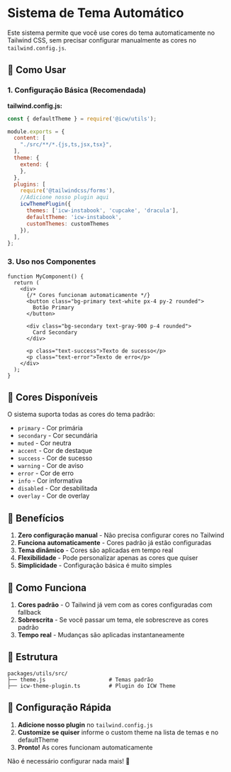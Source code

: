 # Sistema de Tema Automático

Este sistema permite que você use cores do tema automaticamente no Tailwind CSS, sem precisar configurar manualmente as cores no `tailwind.config.js`.

## 🚀 Como Usar

### 1. Configuração Básica (Recomendada)

**tailwind.config.js:**
```javascript
const { defaultTheme } = require('@icw/utils');

module.exports = {
  content: [
    "./src/**/*.{js,ts,jsx,tsx}",
  ],
  theme: {
    extend: {
    },
  },
  plugins: [
    require('@tailwindcss/forms'),
    //Adicione nosso plugin aqui
    icwThemePlugin({
      themes: ['icw-instabook', 'cupcake', 'dracula'],
      defaultTheme: 'icw-instabook',
      customThemes: customThemes
    }),
  ],
};
```

### 3. Uso nos Componentes

```tsx
function MyComponent() {
  return (
    <div>
      {/* Cores funcionam automaticamente */}
      <button class="bg-primary text-white px-4 py-2 rounded">
        Botão Primary
      </button>
      
      <div class="bg-secondary text-gray-900 p-4 rounded">
        Card Secondary
      </div>
      
      <p class="text-success">Texto de sucesso</p>
      <p class="text-error">Texto de erro</p>
    </div>
  );
}
```

## 🎨 Cores Disponíveis

O sistema suporta todas as cores do tema padrão:

- `primary` - Cor primária
- `secondary` - Cor secundária
- `muted` - Cor neutra
- `accent` - Cor de destaque
- `success` - Cor de sucesso
- `warning` - Cor de aviso
- `error` - Cor de erro
- `info` - Cor informativa
- `disabled` - Cor desabilitada
- `overlay` - Cor de overlay


## 🎉 Benefícios

1. **Zero configuração manual** - Não precisa configurar cores no Tailwind
2. **Funciona automaticamente** - Cores padrão já estão configuradas
3. **Tema dinâmico** - Cores são aplicadas em tempo real
4. **Flexibilidade** - Pode personalizar apenas as cores que quiser
5. **Simplicidade** - Configuração básica é muito simples

## 🔄 Como Funciona

1. **Cores padrão** - O Tailwind já vem com as cores configuradas com fallback
3. **Sobrescrita** - Se você passar um tema, ele sobrescreve as cores padrão
4. **Tempo real** - Mudanças são aplicadas instantaneamente

## 📁 Estrutura

```
packages/utils/src/
├── theme.js                    # Temas padrão
├── icw-theme-plugin.ts         # Plugin do ICW Theme
```

## 🚀 Configuração Rápida

1. **Adicione nosso plugin** no `tailwind.config.js`
2. **Customize se quiser** informe o custom theme na lista de temas e no defaultTheme
3. **Pronto!** As cores funcionam automaticamente

Não é necessário configurar nada mais! 🎉
